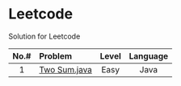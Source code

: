 # Leetcode
Solution for Leetcode

| **No.#**  | **Problem**                         | **Level**     | **Language** |
|  :-----:  | :-----                              |   :---:       |    :---:     |
| 1         | [Two Sum.java](Java/1_TwoSum.java)  |    Easy       |    Java      |
